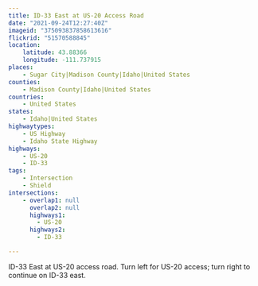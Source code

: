 ```yaml
---
title: ID-33 East at US-20 Access Road
date: "2021-09-24T12:27:40Z"
imageid: "375093837858613616"
flickrid: "51570588845"
location:
    latitude: 43.88366
    longitude: -111.737915
places:
    - Sugar City|Madison County|Idaho|United States
counties:
    - Madison County|Idaho|United States
countries:
    - United States
states:
    - Idaho|United States
highwaytypes:
    - US Highway
    - Idaho State Highway
highways:
    - US-20
    - ID-33
tags:
    - Intersection
    - Shield
intersections:
    - overlap1: null
      overlap2: null
      highways1:
        - US-20
      highways2:
        - ID-33

---
```

ID-33 East at US-20 access road.  Turn left for US-20 access; turn right to continue on ID-33 east.
